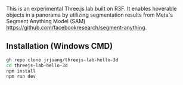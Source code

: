 This is an experimental Three.js lab built on R3F. It enables hoverable objects in a panorama by utilizing segmentation results from Meta's Segment Anything Model (SAM) https://github.com/facebookresearch/segment-anything.

## Installation (Windows CMD)
```bash
gh repo clone jrjuang/threejs-lab-hello-3d
cd threejs-lab-hello-3d
npm install
npm run dev
